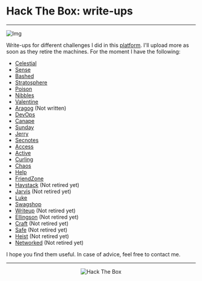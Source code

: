 # Hack The Box: write-ups

---

![Img](https://i.ytimg.com/vi/CxtMMgqfXY8/maxresdefault.jpg)

Write-ups for different challenges I did in this [platform](https://www.hackthebox.eu). I'll upload more as soon as they retire the machines. For the moment I have the following:

* [Celestial](https://github.com/diego95root/HackTheBox/tree/master/Celestial)
* [Sense](https://github.com/diego95root/HackTheBox/tree/master/Sense)
* [Bashed](https://github.com/diego95root/HackTheBox/tree/master/Bashed)
* [Stratosphere](https://github.com/diego95root/HackTheBox/tree/master/Stratosphere)
* [Poison](https://github.com/diego95root/HackTheBox/tree/master/Poison)
* [Nibbles](https://github.com/diego95root/HackTheBox/tree/master/Nibbles)
* [Valentine](https://github.com/diego95root/HackTheBox/tree/master/Valentine)
* [Aragog](https://github.com/diego95root/HackTheBox/tree/master/Aragog) (Not written)
* [DevOps](https://github.com/diego95root/HackTheBox/tree/master/DevOps)
* [Canape](https://github.com/diego95root/HackTheBox/tree/master/Canape)
* [Sunday](https://github.com/diego95root/HackTheBox/tree/master/Sunday)
* [Jerry](https://github.com/diego95root/HackTheBox/tree/master/Jerry)
* [Secnotes](https://github.com/diego95root/HackTheBox/tree/master/Secnotes)
* [Access](https://github.com/diego95root/HackTheBox/tree/master/Access)
* [Active](https://github.com/diego95root/HackTheBox/tree/master/Active)
* [Curling](https://github.com/diego95root/HackTheBox/tree/master/Curling)
* [Chaos](https://github.com/diego95root/HackTheBox/tree/master/Chaos)
* [Help](https://github.com/diego95root/HackTheBox/tree/master/Help)
* [FriendZone](https://github.com/diego95root/HackTheBox/tree/master/FriendZone)
* [Haystack](https://github.com/diego95root/HackTheBox/tree/master/Haystack) (Not retired yet)
* [Jarvis](https://github.com/diego95root/HackTheBox/tree/master/Jarvis) (Not retired yet)
* [Luke](https://github.com/diego95root/HackTheBox/tree/master/Luke)
* [Swagshop](https://github.com/diego95root/HackTheBox/tree/master/Swagshop)
* [Writeup](https://github.com/diego95root/HackTheBox/tree/master/Writeup) (Not retired yet)
* [Ellingson](https://github.com/diego95root/HackTheBox/tree/master/Ellingson) (Not retired yet)
* [Craft](https://github.com/diego95root/HackTheBox/tree/master/Craft) (Not retired yet)
* [Safe](https://github.com/diego95root/HackTheBox/tree/master/Safe) (Not retired yet)
* [Heist](https://github.com/diego95root/HackTheBox/tree/master/Heist) (Not retired yet)
* [Networked](https://github.com/diego95root/HackTheBox/tree/master/Networked) (Not retired yet)

I hope you find them useful. In case of advice, feel free to contact me.

---

<p align="center">
<img src="https://www.hackthebox.eu/badge/image/31531" alt="Hack The Box">
</p>
